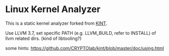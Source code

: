 # Linux Kernel Analyzer

This is a static kernel analyzer forked from [KINT](https://github.com/CRYPTOlab/kint).

Use LLVM 3.7, set specific PATH (e.g. LLVM_BUILD, refer to INSTALL) of llvm related dirs. (kind of libtooling?)

some hints: https://github.com/CRYPTOlab/kint/blob/master/doc/using.html
